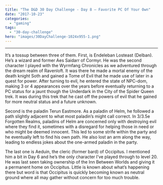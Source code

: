 ```yaml
---
title: "The D&D 30 Day Challenge - Day 8 – Favorite PC Of Your Own"
date: "2017-10-23"
categories: 
  - "gaming"
tags: 
  - "30-day-challenge"
hero: "images/30DayChallenge-1024x955-1.png"
---
```


* * *

It’s a tossup between three of them. First, is Endeleban Losteast (Delban). He’s a wizard and former Aes Saidarr of Cormyr. He was the second character I played with the Wyrmfang Chronicles as we adventured through the dream realm of Ravenloft. It was there he made a mortal enemy of the death knight Soth and gained a Tome of Evil that he made use of later in a quest for power. After turning to evil, he entered the state of NPC-dom, making 3 or 4 appearances over the years before eventually returning to a PC status for a jaunt though the Underdark in the City of the Spider Queen trek. It was during this trek that he cast off the powers of evil that he gained for more neutral status and a future unknown.

Second is the paladin Terun Eastmore. As a paladin of Helm, he followed a path slightly adjacent to what most paladin’s might call correct. In 3/3.5e Forgotten Realms, paladins of Helm are concerned only with destroying evil where they find it, sometimes with a disregard for helping those in need or who might be deemed innocent. This led to some strife within the party and he eventually left to find his own path. He also lost an arm along the way, leading to endless jokes about the one-armed paladin in the party.

The last one is Aeduin, the cleric (former bard) of Occipitus. I mentioned him a bit in Day 6 and he’s the only character I’ve played through to level 20. He was last seen taking ownership of the Inn Between Worlds and giving it a permanent home on Occipitus. Little is known about what’s happening there but word is that Occipitus is quickly becoming known as neutral ground where all may gather without concern for too much trouble.
